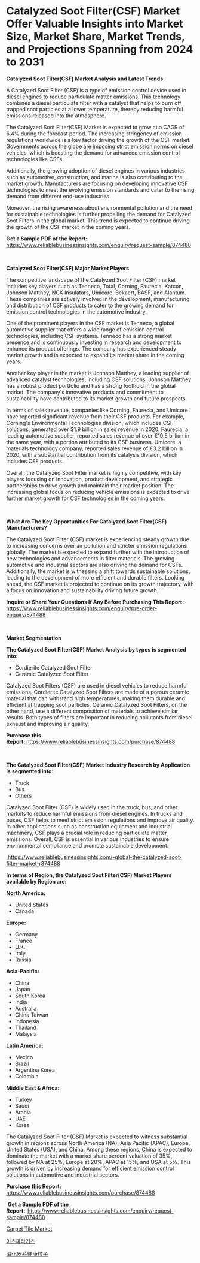 <p><h1>Catalyzed Soot Filter(CSF) Market Offer Valuable Insights into Market Size, Market Share, Market Trends, and Projections Spanning from 2024 to 2031</h1></p><p><strong>Catalyzed Soot Filter(CSF) Market Analysis and Latest Trends</strong></p>
<p><p>A Catalyzed Soot Filter (CSF) is a type of emission control device used in diesel engines to reduce particulate matter emissions. This technology combines a diesel particulate filter with a catalyst that helps to burn off trapped soot particles at a lower temperature, thereby reducing harmful emissions released into the atmosphere.</p><p>The Catalyzed Soot Filter(CSF) Market is expected to grow at a CAGR of 6.4% during the forecast period. The increasing stringency of emission regulations worldwide is a key factor driving the growth of the CSF market. Governments across the globe are imposing strict emission norms on diesel vehicles, which is boosting the demand for advanced emission control technologies like CSFs.</p><p>Additionally, the growing adoption of diesel engines in various industries such as automotive, construction, and marine is also contributing to the market growth. Manufacturers are focusing on developing innovative CSF technologies to meet the evolving emission standards and cater to the rising demand from different end-use industries.</p><p>Moreover, the rising awareness about environmental pollution and the need for sustainable technologies is further propelling the demand for Catalyzed Soot Filters in the global market. This trend is expected to continue driving the growth of the CSF market in the coming years.</p></p>
<p><strong>Get a Sample PDF of the Report:&nbsp;</strong> <a href="https://www.reliablebusinessinsights.com/enquiry/request-sample/874488">https://www.reliablebusinessinsights.com/enquiry/request-sample/874488</a></p>
<p>&nbsp;</p>
<p><strong>Catalyzed Soot Filter(CSF) Major Market Players</strong></p>
<p><p>The competitive landscape of the Catalyzed Soot Filter (CSF) market includes key players such as Tenneco, Total, Corning, Faurecia, Katcon, Johnson Matthey, NGK Insulators, Umicore, Bekaert, BASF, and Alantum. These companies are actively involved in the development, manufacturing, and distribution of CSF products to cater to the growing demand for emission control technologies in the automotive industry.</p><p>One of the prominent players in the CSF market is Tenneco, a global automotive supplier that offers a wide range of emission control technologies, including CSF systems. Tenneco has a strong market presence and is continuously investing in research and development to enhance its product offerings. The company has experienced steady market growth and is expected to expand its market share in the coming years.</p><p>Another key player in the market is Johnson Matthey, a leading supplier of advanced catalyst technologies, including CSF solutions. Johnson Matthey has a robust product portfolio and has a strong foothold in the global market. The company's innovative products and commitment to sustainability have contributed to its market growth and future prospects.</p><p>In terms of sales revenue, companies like Corning, Faurecia, and Umicore have reported significant revenue from their CSF products. For example, Corning's Environmental Technologies division, which includes CSF solutions, generated over $1.9 billion in sales revenue in 2020. Faurecia, a leading automotive supplier, reported sales revenue of over €10.5 billion in the same year, with a portion attributed to its CSF business. Umicore, a materials technology company, reported sales revenue of €3.2 billion in 2020, with a substantial contribution from its catalysis division, which includes CSF products.</p><p>Overall, the Catalyzed Soot Filter market is highly competitive, with key players focusing on innovation, product development, and strategic partnerships to drive growth and maintain their market position. The increasing global focus on reducing vehicle emissions is expected to drive further market growth for CSF technologies in the coming years.</p></p>
<p>&nbsp;</p>
<p><strong>What Are The Key Opportunities For Catalyzed Soot Filter(CSF) Manufacturers?</strong></p>
<p><p>The Catalyzed Soot Filter (CSF) market is experiencing steady growth due to increasing concerns over air pollution and stricter emission regulations globally. The market is expected to expand further with the introduction of new technologies and advancements in filter materials. The growing automotive and industrial sectors are also driving the demand for CSFs. Additionally, the market is witnessing a shift towards sustainable solutions, leading to the development of more efficient and durable filters. Looking ahead, the CSF market is projected to continue on its growth trajectory, with a focus on innovation and sustainability driving future growth.</p></p>
<p><strong>Inquire or Share Your Questions If Any Before Purchasing This Report:</strong> <a href="https://www.reliablebusinessinsights.com/enquiry/pre-order-enquiry/874488">https://www.reliablebusinessinsights.com/enquiry/pre-order-enquiry/874488</a></p>
<p>&nbsp;</p>
<p><strong>Market Segmentation</strong></p>
<p><strong>The Catalyzed Soot Filter(CSF) Market Analysis by types is segmented into:</strong></p>
<p><ul><li>Cordierite Catalyzed Soot Filter</li><li>Ceramic Catalyzed Soot Filter</li></ul></p>
<p><p>Catalyzed Soot Filters (CSF) are used in diesel vehicles to reduce harmful emissions. Cordierite Catalyzed Soot Filters are made of a porous ceramic material that can withstand high temperatures, making them durable and efficient at trapping soot particles. Ceramic Catalyzed Soot Filters, on the other hand, use a different composition of materials to achieve similar results. Both types of filters are important in reducing pollutants from diesel exhaust and improving air quality.</p></p>
<p><strong>Purchase this Report:&nbsp;</strong><a href="https://www.reliablebusinessinsights.com/purchase/874488">https://www.reliablebusinessinsights.com/purchase/874488</a></p>
<p>&nbsp;</p>
<p><strong>The Catalyzed Soot Filter(CSF) Market Industry Research by Application is segmented into:</strong></p>
<p><ul><li>Truck</li><li>Bus</li><li>Others</li></ul></p>
<p><p>Catalyzed Soot Filter (CSF) is widely used in the truck, bus, and other markets to reduce harmful emissions from diesel engines. In trucks and buses, CSF helps to meet strict emission regulations and improve air quality. In other applications such as construction equipment and industrial machinery, CSF plays a crucial role in reducing particulate matter emissions. Overall, CSF is essential in various industries to ensure environmental compliance and promote sustainable development.</p></p>
<p><a href="https://www.reliablebusinessinsights.com/-global-the-catalyzed-soot-filter-market-r874488">&nbsp;https://www.reliablebusinessinsights.com/-global-the-catalyzed-soot-filter-market-r874488</a></p>
<p><strong>In terms of Region, the Catalyzed Soot Filter(CSF) Market Players available by Region are:</strong></p>
<p>
    <p> <strong> North America: </strong>
        <ul>
            <li>United States</li>
            <li>Canada</li>
        </ul>
        </p> 
    <p> <strong> Europe: </strong>
        <ul>
            <li>Germany</li>
            <li>France</li>
            <li>U.K.</li>
            <li>Italy</li>
            <li>Russia</li>
        </ul>
        </p> 
    <p> <strong> Asia-Pacific: </strong>
        <ul>
            <li>China</li>
            <li>Japan</li>
            <li>South Korea</li>
            <li>India</li>
            <li>Australia</li>
            <li>China Taiwan</li>
            <li>Indonesia</li>
            <li>Thailand</li>
            <li>Malaysia</li>
        </ul>
        </p> 
    <p> <strong> Latin America: </strong>
        <ul>
            <li>Mexico</li>
            <li>Brazil</li>
            <li>Argentina Korea</li>
            <li>Colombia</li>
        </ul>
        </p> 
    <p> <strong> Middle East & Africa: </strong>
        <ul>
            <li>Turkey</li>
            <li>Saudi</li>
            <li>Arabia</li>
            <li>UAE</li>
            <li>Korea</li>
        </ul>
    </p>
    </p>
<p><p>The Catalyzed Soot Filter (CSF) Market is expected to witness substantial growth in regions across North America (NA), Asia Pacific (APAC), Europe, United States (USA), and China. Among these regions, China is expected to dominate the market with a market share percent valuation of 35%, followed by NA at 25%, Europe at 20%, APAC at 15%, and USA at 5%. This growth is driven by increasing demand for efficient emission control solutions in automotive and industrial sectors.</p></p>
<p><strong>Purchase this Report: </strong><a href="https://www.reliablebusinessinsights.com/purchase/874488">https://www.reliablebusinessinsights.com/purchase/874488</a></p>
<p>&nbsp;<strong>Get a Sample PDF of the Report:&nbsp;&nbsp;</strong><a href="https://www.reliablebusinessinsights.com/enquiry/request-sample/874488">https://www.reliablebusinessinsights.com/enquiry/request-sample/874488</a></p>
<p><strong></strong></p>
<p><p><a href="https://github.com/RoccoManning/Market-Research-Report-List-5/blob/main/carpet-tile-market.md">Carpet Tile Market</a></p><p><a href="https://github.com/lzrvbyqzftro57/Market-Research-Report-List-2/blob/main/563801178233.md">아스파라거스</a></p><p><a href="https://github.com/GregorioOKeefe2023/Market-Research-Report-List-1/blob/main/547628784605.md">消化器系健康粒子</a></p></p>